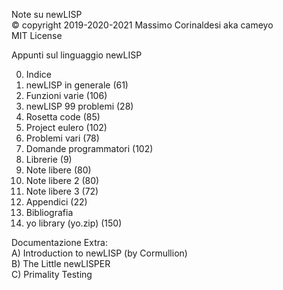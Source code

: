 Note su newLISP  
© copyright 2019-2020-2021 Massimo Corinaldesi aka cameyo  
MIT License  
    
Appunti sul linguaggio newLISP  
  
00) Indice  
01) newLISP in generale (61)  
02) Funzioni varie (106)  
03) newLISP 99 problemi (28)  
04) Rosetta code (85)  
05) Project eulero (102)  
06) Problemi vari (78)  
07) Domande programmatori (102)  
08) Librerie (9)  
09) Note libere (80)  
10) Note libere 2 (80)  
11) Note libere 3 (72)  
12) Appendici (22)  
13) Bibliografia  
99) yo library (yo.zip) (150)  
  
Documentazione Extra:  
A) Introduction to newLISP (by Cormullion)  
B) The Little newLISPER  
C) Primality Testing  

